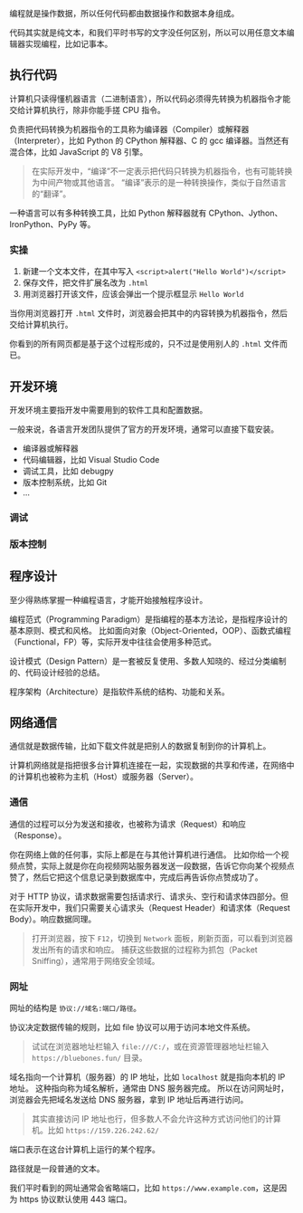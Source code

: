 编程就是操作数据，所以任何代码都由数据操作和数据本身组成。

代码其实就是纯文本，和我们平时书写的文字没任何区别，所以可以用任意文本编辑器实现编程，比如记事本。

## 执行代码

计算机只读得懂机器语言（二进制语言），所以代码必须得先转换为机器指令才能交给计算机执行，除非你能手搓 CPU 指令。

负责把代码转换为机器指令的工具称为编译器（Compiler）或解释器（Interpreter），比如 Python 的 CPython 解释器、C 的 gcc 编译器。当然还有混合体，比如 JavaScript 的 V8 引擎。

> 在实际开发中，“编译”不一定表示把代码只转换为机器指令，也有可能转换为中间产物或其他语言。
> “编译”表示的是一种转换操作，类似于自然语言的“翻译”。

一种语言可以有多种转换工具，比如 Python 解释器就有 CPython、Jython、IronPython、PyPy 等。

### 实操

1. 新建一个文本文件，在其中写入 `<script>alert("Hello World")</script>`
2. 保存文件，把文件扩展名改为 `.html`
3. 用浏览器打开该文件，应该会弹出一个提示框显示 `Hello World`

当你用浏览器打开 `.html` 文件时，浏览器会把其中的内容转换为机器指令，然后交给计算机执行。

你看到的所有网页都是基于这个过程形成的，只不过是使用别人的 `.html` 文件而已。

## 开发环境

开发环境主要指开发中需要用到的软件工具和配置数据。

一般来说，各语言开发团队提供了官方的开发环境，通常可以直接下载安装。

* 编译器或解释器
* 代码编辑器，比如 Visual Studio Code
* 调试工具，比如 debugpy
* 版本控制系统，比如 Git
* ...

### 调试
### 版本控制

## 程序设计
至少得熟练掌握一种编程语言，才能开始接触程序设计。

编程范式（Programming Paradigm）是指编程的基本方法论，是指程序设计的基本原则、模式和风格。
比如面向对象（Object-Oriented，OOP）、函数式编程（Functional，FP）等，实际开发中往往会使用多种范式。

设计模式（Design Pattern）是一套被反复使用、多数人知晓的、经过分类编制的、代码设计经验的总结。

程序架构（Architecture）是指软件系统的结构、功能和关系。

## 网络通信

通信就是数据传输，比如下载文件就是把别人的数据复制到你的计算机上。

计算机网络就是指把很多台计算机连接在一起，实现数据的共享和传递，在网络中的计算机也被称为主机（Host）或服务器（Server）。

### 通信

通信的过程可以分为发送和接收，也被称为请求（Request）和响应（Response）。

你在网络上做的任何事，实际上都是在与其他计算机进行通信。
比如你给一个视频点赞，实际上就是你在向视频网站服务器发送一段数据，告诉它你向某个视频点赞了，然后它把这个信息记录到数据库中，完成后再告诉你点赞成功了。

对于 HTTP 协议，请求数据需要包括请求行、请求头、空行和请求体四部分。但在实际开发中，我们只需要关心请求头（Request Header）和请求体（Request Body）。响应数据同理。
> 打开浏览器，按下 `F12`，切换到 `Network` 面板，刷新页面，可以看到浏览器发出所有的请求和响应。
> 捕获这些数据的过程称为抓包（Packet Sniffing），通常用于网络安全领域。

### 网址

网址的结构是 `协议://域名:端口/路径`。

协议决定数据传输的规则，比如 file 协议可以用于访问本地文件系统。
> 试试在浏览器地址栏输入 `file:///C:/`，或在资源管理器地址栏输入 `https://bluebones.fun/` 目录。

域名指向一个计算机（服务器）的 IP 地址，比如 `localhost` 就是指向本机的 IP 地址。
这种指向称为域名解析，通常由 DNS 服务器完成。
所以在访问网址时，浏览器会先把域名发送给 DNS 服务器，拿到 IP 地址后再进行访问。
> 其实直接访问 IP 地址也行，但多数人不会允许这种方式访问他们的计算机。比如 `https://159.226.242.62/`

端口表示在这台计算机上运行的某个程序。

路径就是一段普通的文本。

我们平时看到的网址通常会省略端口，比如 `https://www.example.com`，这是因为 https 协议默认使用 443 端口。

